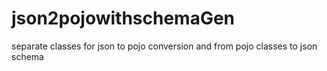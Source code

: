 # json2pojowithschemaGen
separate classes for json to pojo conversion and from pojo classes to json schema
